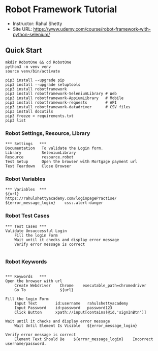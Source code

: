 # Robot Framework Tutorial
- Instructor: Rahul Shetty
- Site URL: https://www.udemy.com/course/robot-framework-with-python-selenium/

## Quick Start
```shell
mkdir RobotOne && cd RobotOne
python3 -m venv venv
source venv/bin/activate

pip3 install --upgrade pip
pip3 install --upgrade setuptools
pip3 install robotframework
pip3 install robotframework-SeleniumLibrary # Web
pip3 install robotframework-AppiumLibrary   # Mobile
pip3 install robotframework-requests        # API
pip3 install robotframework-datadriver      # CSV files
pip3 install docutils
pip3 freeze > requirements.txt
pip3 list

```

### Robot Settings, Resource, Library
```
*** Settings   ***
Documentation   To validate the Login form.
Library         SeleniumLibrary
Resource        resource.robot
Test Setup      Open the browser with Mortgage payment url
Test Teardown   Close Browser

```

### Robot Variables
```robot
*** Variables  ***
${url}                    https://rahulshettyacademy.com/loginpagePractise/
${error_message_login}    css:.alert-danger

```


### Robot Test Cases
```robotframework
*** Test Cases ***
Validate Unsuccessful Login
    Fill the login Form
    Wait until it checks and display error message
    Verify error message is correct


```

### Robot Keywords
```

*** Keywords   ***
Open the browser with url
    Create Webdriver    Chrome    executable_path=chromedriver
    Go To               ${url}

Fill the login Form
    Input Text        id:username   rahulshettyacademy
    Input Password    id:password   password123
    Click Button      xpath://input[contains(@id,'signInBtn')]

Wait until it checks and display error message
    Wait Until Element Is Visible   ${error_message_login}

Verify error message is correct
    Element Text Should Be    ${error_message_login}    Incorrect username/password.

```
